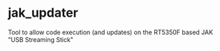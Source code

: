 # jak_updater
Tool to allow code execution (and updates) on the RT5350F based JAK "USB Streaming Stick"
